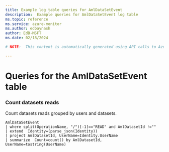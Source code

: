 ```yaml
---
title: Example log table queries for AmlDataSetEvent
description:  Example queries for AmlDataSetEvent log table
ms.topic: reference
ms.service: azure-monitor
ms.author: edbaynash
author: EdB-MSFT
ms.date: 02/18/2024

# NOTE:  This content is automatically generated using API calls to Azure. Any edits made on these files will be overwritten in the next run of the script. 

---
```


# Queries for the AmlDataSetEvent table


### Count datasets reads  


Count datasets reads grouped by users and datasets.  

```query
AmlDataSetEvent
| where split(OperationName, "/")[-1]=="READ" and AmlDatasetId !=""
| extend  Identity=(parse_json(Identity))
| project AmlDatasetId, UserName=Identity.UserName
| summarize  Count=count() by AmlDatasetId, UserName=tostring(UserName)
```

